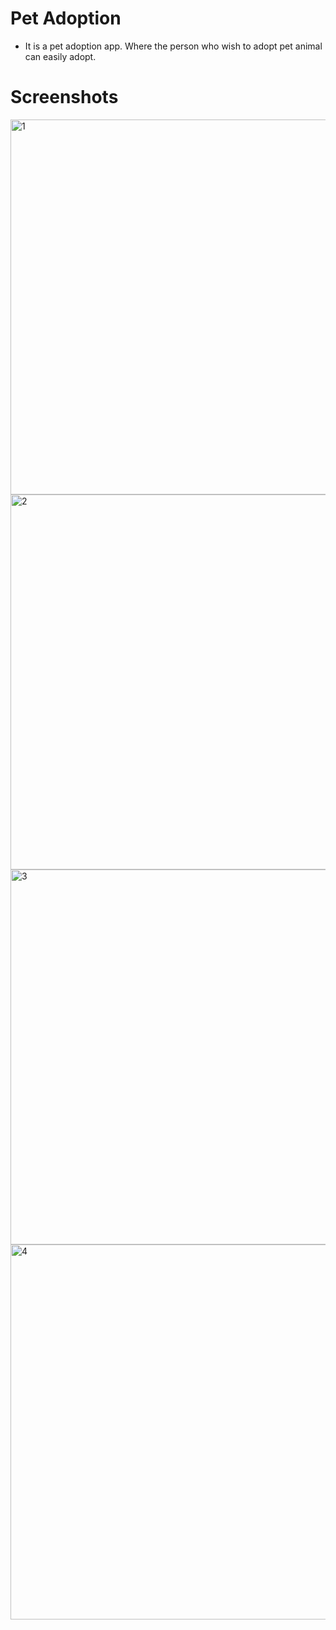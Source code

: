 # Pet Adoption
   - It is a pet adoption app. Where the person who wish to adopt pet animal can easily adopt.
# Screenshots
<img width="600" alt="1" src="https://user-images.githubusercontent.com/89214877/226109122-94f6eb1f-835d-4dfe-afd0-da7d1528cb7d.png">
<img width="600" alt="2" src="https://user-images.githubusercontent.com/89214877/226109127-43dd9d81-38c7-4fa7-965c-dcf4907c7968.png">
<img width="600" alt="3" src="https://user-images.githubusercontent.com/89214877/226109131-8adca67e-33b6-4258-b134-37600f745aa8.png">
<img width="600" alt="4" src="https://user-images.githubusercontent.com/89214877/226109143-41357862-d456-4f72-a86b-fb866b6c358d.png">
